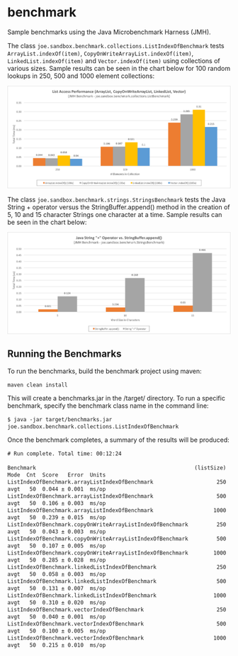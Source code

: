 # benchmark
Sample benchmarks using the Java Microbenchmark Harness (JMH).

The class `joe.sandbox.benchmark.collections.ListIndexOfBenchmark` tests `ArrayList.indexOf(item)`, `CopyOnWriteArrayList.indexOf(item)`, `LinkedList.indexOf(item)` and `Vector.indexOf(item)` using collections of various sizes. Sample results can be seen in the chart below for 100 random lookups in 250, 500 and 1000 element collections:

![](https://github.com/jsicree/java-sandbox/blob/master/benchmark/docs/ListBenchmark_Sample_Results.png)

The class `joe.sandbox.benchmark.strings.StringsBenchmark` tests the Java String + operator versus the StringBuffer.append() method in the creation of 5, 10 and 15 character Strings one character at a time. Sample results can be seen in the chart below:

![](https://github.com/jsicree/java-sandbox/blob/master/benchmark/docs/StringsBenchmark_Sample_Results.png)

## Running the Benchmarks
To run the benchmarks, build the benchmark project using maven:  
```
maven clean install
```
This will create a benchmarks.jar in the /target/ directory. To run a specific benchmark, specify the benchmark class name in the command line:  
```
$ java -jar target/benchmarks.jar joe.sandbox.benchmark.collections.ListIndexOfBenchmark
```
Once the benchmark completes, a summary of the results will be produced:  
```
# Run complete. Total time: 00:12:24
  
Benchmark                                                  (listSize)  Mode  Cnt  Score   Error  Units
ListIndexOfBenchmark.arrayListIndexOfBenchmark                    250  avgt   50  0.044 ± 0.001  ms/op
ListIndexOfBenchmark.arrayListIndexOfBenchmark                    500  avgt   50  0.106 ± 0.003  ms/op
ListIndexOfBenchmark.arrayListIndexOfBenchmark                   1000  avgt   50  0.239 ± 0.015  ms/op
ListIndexOfBenchmark.copyOnWriteArrayListIndexOfBenchmark         250  avgt   50  0.043 ± 0.003  ms/op
ListIndexOfBenchmark.copyOnWriteArrayListIndexOfBenchmark         500  avgt   50  0.107 ± 0.005  ms/op
ListIndexOfBenchmark.copyOnWriteArrayListIndexOfBenchmark        1000  avgt   50  0.285 ± 0.028  ms/op
ListIndexOfBenchmark.linkedListIndexOfBenchmark                   250  avgt   50  0.058 ± 0.003  ms/op
ListIndexOfBenchmark.linkedListIndexOfBenchmark                   500  avgt   50  0.131 ± 0.007  ms/op
ListIndexOfBenchmark.linkedListIndexOfBenchmark                  1000  avgt   50  0.310 ± 0.020  ms/op
ListIndexOfBenchmark.vectorIndexOfBenchmark                       250  avgt   50  0.040 ± 0.001  ms/op
ListIndexOfBenchmark.vectorIndexOfBenchmark                       500  avgt   50  0.100 ± 0.005  ms/op
ListIndexOfBenchmark.vectorIndexOfBenchmark                      1000  avgt   50  0.215 ± 0.010  ms/op
```
